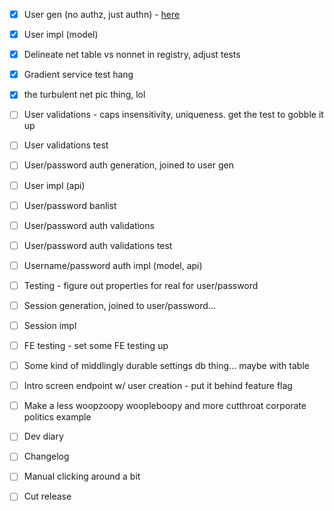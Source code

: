- [x] User gen (no authz, just authn) - [here](https://cheatsheetseries.owasp.org/cheatsheets/Authentication_Cheat_Sheet.html)
- [x] User impl (model)
- [x] Delineate net table vs nonnet in registry, adjust tests
- [x] Gradient service test hang

- [x] the turbulent net pic thing, lol

- [ ] User validations - caps insensitivity, uniqueness. get the test to gobble it up
- [ ] User validations test
- [ ] User/password auth generation, joined to user gen
- [ ] User impl (api)
- [ ] User/password banlist
- [ ] User/password auth validations
- [ ] User/password auth validations test
- [ ] Username/password auth impl (model, api)

- [ ] Testing - figure out properties for real for user/password
- [ ] Session generation, joined to user/password...
- [ ] Session impl

- [ ] FE testing - set some FE testing up
- [ ] Some kind of middlingly durable settings db thing... maybe with table
- [ ] Intro screen endpoint w/ user creation - put it behind feature flag
- [ ] Make a less woopzoopy woopleboopy and more cutthroat corporate politics example

- [ ] Dev diary
- [ ] Changelog
- [ ] Manual clicking around a bit
- [ ] Cut release
